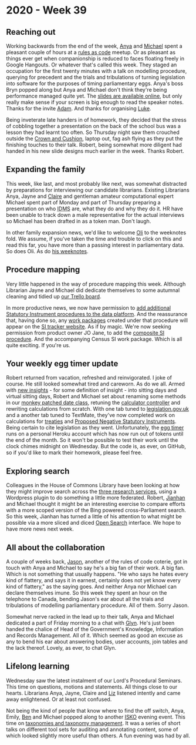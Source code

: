 # 2020 - Week 39

## Reaching out

Working backwards from the end of the week, [Anya](https://twitter.com/bitten_) and [Michael](https://twitter.com/fantasticlife) spent a pleasant couple of hours at a [rules as code](https://govinsider.asia/inclusive-gov/four-things-you-should-know-about-rules-as-code/) meetup. Or as pleasant as things ever get when companionship is reduced to faces floating freely in Google Hangouts. Or whatever that's called this week. They staged an occupation for the first twenty minutes with a talk on modelling procedure, querying for precedent and the trials and tribulations of turning legislation into software for the purposes of timing parliamentary eggs. Anya's boss Bryn popped along but Anya and Michael don't think they're being performance managed quite yet. The [slides are available online](https://docs.google.com/presentation/d/1UsnGHVyIFV5mSwDdUU65OpKVWVo8u3APjygJKxv-llY/edit?usp=sharing), but only really make sense if your screen is big enough to read the speaker notes. Thanks for the invite [Adam](https://twitter.com/AdamWyner). And thanks for organising [Luke](https://twitter.com/Lenorbury).

Being inveterate late handers in of homework, they decided that the stress of cobbling together a presentation on the back of the school bus was a lesson they had learnt too often. So Thursday night saw them crouched outside the [Crown and Cushion](https://www.tripadvisor.co.uk/Restaurant_Review-g186338-d2257015-Reviews-The_Crown_and_Cushion-London_England.html), laptop out, fag ash flying as they put the finishing touches to their talk. Robert, being somewhat more diligent had handed in his new slide designs much earlier in the week. Thanks Robert.

## Expanding the family

This week, like last, and most probably like next, was somewhat distracted by preparations for interviewing our candidate librarians. Existing Librarians Anya, Jayne and [Claire](https://twitter.com/tinysprite) and gentleman amateur computational expert Michael spent part of Monday and part of Thursday preparing a presentation on who <abbr title="Indexing and Data Management Section">IDMS</abbr> are, what they do and why they do it. HR have been unable to track down a male representative for the actual interviews so Michael has been drafted in as a token man. Don't laugh.

In other family expansion news, we'd like to welcome [Oli](https://twitter.com/olihawkins) to the weeknotes fold. We assume, if you've taken the time and trouble to click on this and read this far, you have more than a passing interest in parliamentary data. So does Oli. As do [his weeknotes](https://olihawkins.com/2020/09/2).

## Procedure mapping

Very little happened in the way of procedure mapping this week. Although Librarian Jayne and Michael did dedicate themselves to some autumnal cleaning and tidied up [our Trello board](https://trello.com/b/HRIwjNQD/parliament-procedure).

In more productive news, we now have permission to [add additional Statutory Instrument  procedures to the data platform](https://trello.com/c/TMHt6dSy/156-introducing-other-procedures). And the reassurance that, having done so, any [work packages](https://ukparliament.github.io/ontologies/procedure/procedure-ontology.html#d4e259) created under that procedure will appear on the [SI tracker website](https://statutoryinstruments.parliament.uk/). As if by magic. We're now seeking permission from product owner JO Jane, to add the [composite SI procedure](https://ukparliament.github.io/ontologies/procedure/flowcharts/sis/census.pdf). And the accompanying Census SI work package. Which is all quite exciting. If you're us.

## Your weekly egg timer update

Robert returned from vacation, refreshed and reinvigorated. I joke of course. He still looked somewhat tired and careworn. As do we all. Armed with [new insights](https://ukparliament.github.io/ontologies/meta/weeknotes/2020/38/#your-weekly-egg-timer-update) - for some definition of insight - into sitting days and virtual sitting days, Robert and Michael set about renaming some methods in our [monkey patched date class](https://github.com/fantasticlife/egg-timer/blob/master/lib/monkey_patching/date.rb), retuning the [calculator controller](https://github.com/fantasticlife/egg-timer/blob/master/app/controllers/calculator_controller.rb) and rewriting calculations from scratch. With one tab tuned to [legislation.gov.uk](https://www.legislation.gov.uk/) and a another tab tuned to TextMate, they've now completed work on calculations for [treaties](https://github.com/fantasticlife/egg-timer/blob/master/app/controllers/calculations/treaty.rb) and [Proposed Negative Statutory Instruments](https://github.com/fantasticlife/egg-timer/blob/master/app/controllers/calculations/pnsi.rb). Being certain to cite legislation as they went. Unfortunately, the [egg timer](http://parliament-calendar.herokuapp.com/) runs on a personal Heroku account which has now run out of tokens until the end of the month. So it won't be possible to test their work until the clock chimes midnight on Wednesday. But the code is, as ever, on GitHub, so if you'd like to mark their homework, please feel free.

## Exploring search

Colleagues in the House of Commons Library have been looking at how they might improve search across the [three research services](https://researchbriefings.parliament.uk/), using a Wordpress plugin to do something a little more federated. Robert, [Jianhan](https://twitter.com/jianhanzhu) and Michael thought it might be an interesting exercise to compare efforts with a more scoped version of the Bing powered cross-Parliament search. So this week, Jianhan has turned a little of his attention to what might be possible via a more sliced and diced [Open Search](https://en.wikipedia.org/wiki/OpenSearch) interface. We hope to have more news next week.

## All about the collaboration 

A couple of weeks back, [Jason](https://twitter.com/RoundTableLaw), another of the rules of code coterie, got in touch with Anya and Michael to say he's a big fan of their work. A big fan. Which is not something that usually happens. "He who says he hates every kind of flattery, and says it in earnest, certainly does not yet know every kind of flattery," as the saying goes. And neither Anya nor Michael can declare themselves imune. So this week they spent an hour on the telephone to Canada, bending Jason's ear about all the trials and tribulations of modelling parliamentary procedure. All of them. Sorry Jason.

Somewhat nerve racked in the lead up to their talk, Anya and Michael dedicated a part of Friday morning to a chat with [Glyn](https://twitter.com/GlynRJones). He's just been handed the chalice of Head of the Government's Knowledge, Information and Records Management. All of it. Which seemed as good an excuse as any to bend his ear about answering bodies, user accounts, join tables and the lack thereof. Lovely, as ever, to chat Glyn.
 
## Lifelong learning

Wednesday saw the latest instalment of our Lord's Procedural Seminars. This time on questions, motions and statements. All things close to our hearts. Librarians Anya, Jayne, Claire and [Liz](https://twitter.com/greensideknits) listened intently and came away enlightened. Or at least not confused.

Not being the kind of people that know where to find the off switch, Anya, Emily, [Ben](https://twitter.com/benwoodhams) and Michael popped along to another [ISKO](https://www.isko.org/) evening event. This time on [taxonomies and taxonomy management](https://www.meetup.com/Knowledge-Organisation-London/events/273228748/). It was a series of short talks on different tool sets for auditing and annotating content, some of which looked slightly more useful than others. A fun evening was had by all.
